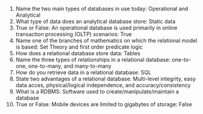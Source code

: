 1. Name the two main types of databases in use today: Operational and Analytical
2. What type of data does an analytical database store: Static data
3. True or False: An operational database is used primarily in online transaction processing (OLTP) scenarios: True
4. Name one of the branches of mathematics on which the relational model is based: Set Theory and first order predicate logic
5. How does a relational database store data: Tables
6. Name the three types of relationships in a relational database: one-to-one, one-to-many, and many-to-many
7. How do you retrieve data in a relational database: SQL
8. State two advantages of a relational database: Multi-level integrity, easy data acces, physical/logical independence, and accuracy/consistency
9. What is a RDBMS: Software used to create/manipulate/maintain a database
10. True or False: Mobile devices are limited to gigabytes of storage: False
